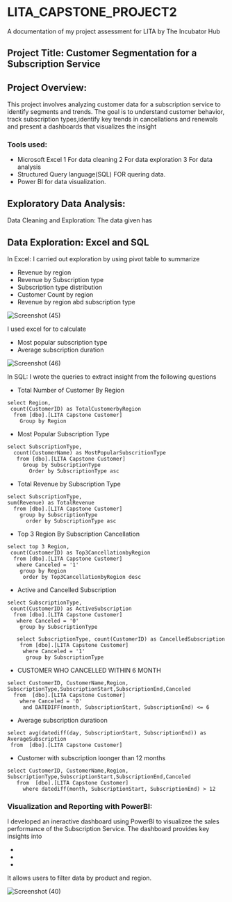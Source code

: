 # LITA_CAPSTONE_PROJECT2
A documentation of my project assessment for LITA by The Incubator Hub
## Project Title: Customer Segmentation for a Subscription Service

## Project Overview:
This project involves analyzing customer data for a subscription service to identify 
segments and trends. The goal is to understand customer behavior, track subscription types,identify key trends in cancellations and renewals and present a dashboards that visualizes the insight 
### Tools used:
- Microsoft Excel
  1 For data cleaning
  2 For data exploration
  3 For data analysis
- Structured Query language(SQL) FOR quering data.
- Power BI for data visualization.

## Exploratory Data Analysis: 
Data Cleaning and Exploration: The data given has

## Data Exploration: Excel and SQL
In Excel: I carried out exploration by using pivot table to summarize
- Revenue by region
- Revenue by Subscription type
- Subscription type distribution
- Customer Count by region
- Revenue by region abd subscription type

![Screenshot (45)](https://github.com/user-attachments/assets/b3ba612e-b876-4424-af55-e84461d1607b)

I used excel for to calculate
- Most popular subscription type
- Average subscription duration

![Screenshot (46)](https://github.com/user-attachments/assets/99ec2ea3-223a-4172-86c3-d09d271b2da0)




In SQL: I wrote the queries to extract insight  from the following questions
- Total Number of Customer By Region
```
select Region,
 count(CustomerID) as TotalCustomerbyRegion
  from [dbo].[LITA Capstone Customer]
    Group by Region
```

- Most Popular Subscription Type
```
select SubscriptionType,
  count(CustomerName) as MostPopularSubscritionType
   from [dbo].[LITA Capstone Customer]
     Group by SubscriptionType
       Order by SubscriptionType asc
```

 - Total Revenue by Subscription Type
 ```
select SubscriptionType,
 sum(Revenue) as TotalRevenue
   from [dbo].[LITA Capstone Customer]
     group by SubscriptionType
       order by SubscriptionType asc
```

- Top 3 Region By Subscription Cancellation
```
select top 3 Region,
 count(CustomerID) as Top3CancellationbyRegion
  from [dbo].[LITA Capstone Customer]
   where Canceled = '1'
    group by Region
     order by Top3CancellationbyRegion desc
```

- Active and Cancelled Subscription
```
select SubscriptionType,
 count(CustomerID) as ActiveSubscription
  from [dbo].[LITA Capstone Customer]
   where Canceled = '0'
    group by SubscriptionType

   select SubscriptionType, count(CustomerID) as CancelledSubscription
    from [dbo].[LITA Capstone Customer]
     where Canceled = '1'
      group by SubscriptionType
```

- CUSTOMER WHO CANCELLED WITHIN 6 MONTH
```
select CustomerID, CustomerName,Region, SubscriptionType,SubscriptionStart,SubscriptionEnd,Canceled
  from  [dbo].[LITA Capstone Customer]
    where Canceled = '0'
     and DATEDIFF(month, SubscriptionStart, SubscriptionEnd) <= 6
```

- Average subscription duratioon
```  
select avg(datediff(day, SubscriptionStart, SubscriptionEnd)) as AverageSubscription
 from  [dbo].[LITA Capstone Customer]
```
- Customer with subscription loonger than 12 months
```
select CustomerID, CustomerName,Region, SubscriptionType,SubscriptionStart,SubscriptionEnd,Canceled
   from  [dbo].[LITA Capstone Customer]
     where datediff(month, SubscriptionStart, SubscriptionEnd) > 12
```

### Visualization and Reporting with PowerBI:


I developed an ineractive dashboard using PowerBI to visualizee the sales performance of the Subscription Service. The dashboard provides key insights into

-
-
-
It allows users to filter data by product and region.


![Screenshot (40)](https://github.com/user-attachments/assets/7281097c-3930-4c71-8a12-769ec37193b3)




